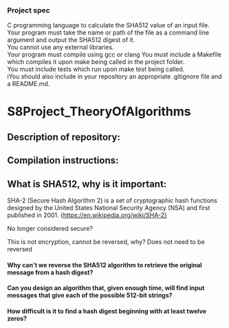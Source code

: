### Project spec
C programming language to calculate the SHA512 value of an input file.  
Your program must take the name or path of the file as a command line argument and output the SHA512 digest of it.  
You cannot use any external libraries.  
Your program must compile using gcc or clang
You must include a Makefile which compiles it upon make being called in the project folder.  
You must include tests which run upon make test being called.  
iYou should also include in your repository an appropriate .gitignore file and a README.md.  



# S8Project_TheoryOfAlgorithms

## Description of repository:


## Compilation instructions:


## What is SHA512, why is it important:
SHA-2 (Secure Hash Algorithm 2) is a set of cryptographic hash functions designed by the United States National Security Agency (NSA) and first published in 2001. {https://en.wikipedia.org/wiki/SHA-2}

No longer considered secure?

This is not encryption, cannot be reversed, why? Does not need to be reversed

#### Why can't we reverse the SHA512 algorithm to retrieve the original message from a hash digest?


#### Can you design an algorithm that, given enough time, will find input messages that give each of the possible 512-bit strings?


#### How difficult is it to find a hash digest beginning with at least twelve zeros?
